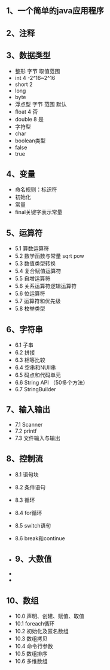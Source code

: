 ## 1、一个简单的java应用程序
## 2、注释
## 3、数据类型
 * 整形    字节 取值范围
 * int       4   -2^16~2^16
 * short     2
 * long
 * byte
 * 浮点型      字节      范围      默认
 * float        4                   否
 * double       8                   是
 * 字符型
 * char
 * boolean类型
 * false
 * true
 
 
 ## 4、变量
 * 命名规则：标识符
 * 初始化
 * 常量
 * final关键字表示常量
 
 
 ## 5、运算符
 * 5.1 算数运算符
 * 5.2 数学函数与常量 sqrt pow
 * 5.3 数值类型转换
 * 5.4 复合赋值运算符
 * 5.5 自增运算符
 * 5.6 关系运算符逻辑运算符
 * 5.6 位运算符
 * 5.7 运算符和优先级
 * 5.8 枚举类型
 
 
 
  ## 6、字符串
 * 6.1 子串
 * 6.2  拼接
 * 6.3  相等比较
 * 6.4  空串和NUll串
 * 6.5  码点和代码单元
 * 6.6  String API （50多个方法）
 * 6.7 StringBuilder
 
 
  ## 7、输入输出
 * 7.1 Scanner
 * 7.2 printf
 * 7.3 文件输入与输出
 
 ## 8、控制流
 * 8.1 语句块
 * 8.2 条件语句
 * 8.3 循环
 * 8.4 for循环
 * 8.5 switch语句
 * 8.6 break和continue


 * ## 9、大数值
 *
 *
  ## 10、数组
 * 10.0 声明、创建、赋值、取值
 * 10.1 foreach循环
 * 10.2 初始化及匿名数组
 * 10.3 数组拷贝
 * 10.4 命令行参数
 * 10.5 数组排序
 * 10.6 多维数组
